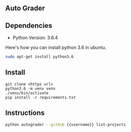 ## Auto Grader

## Dependencies
- Python Version: 3.6.4

Here's how you can install python 3.6 in ubuntu.
``` sh
sudo apt-get install python3.6
```

## Install
```
git clone <https url>
python3.6 -m venv venv
./venv/bin/activate
pip install -r requirements.txt
```

## Instructions
``` sh
python autograder --github {{username}} list-projects
```
